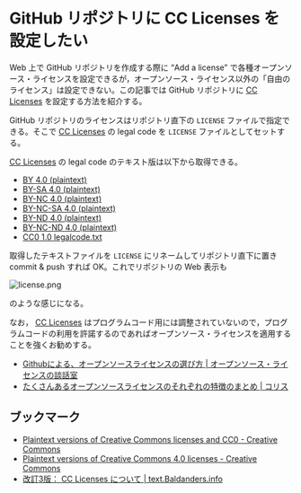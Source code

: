 # GitHub リポジトリに CC Licenses を設定したい

Web 上で GitHub リポジトリを作成する際に “Add a license” で各種オープンソース・ライセンスを設定できるが，オープンソース・ライセンス以外の「自由のライセンス」は設定できない。この記事では GitHub リポジトリに [CC Licenses] を設定する方法を紹介する。

GitHub リポジトリのライセンスはリポジトリ直下の `LICENSE` ファイルで指定できる。そこで [CC Licenses] の legal code を `LICENSE` ファイルとしてセットする。

[CC Licenses] の legal code のテキスト版は以下から取得できる。

- [BY 4.0 (plaintext)](https://creativecommons.org/licenses/by/4.0/legalcode.txt)
- [BY-SA 4.0 (plaintext)](https://creativecommons.org/licenses/by-sa/4.0/legalcode.txt)
- [BY-NC 4.0 (plaintext)](https://creativecommons.org/licenses/by-nc/4.0/legalcode.txt)
- [BY-NC-SA 4.0 (plaintext)](https://creativecommons.org/licenses/by-nc-sa/4.0/legalcode.txt)
- [BY-ND 4.0 (plaintext)](https://creativecommons.org/licenses/by-nd/4.0/legalcode.txt)
- [BY-NC-ND 4.0 (plaintext)](https://creativecommons.org/licenses/by-nc-nd/4.0/legalcode.txt)
- [CC0 1.0 legalcode.txt](https://creativecommons.org/publicdomain/zero/1.0/legalcode.txt)

取得したテキストファイルを `LICENSE` にリネームしてリポジトリ直下に置き commit & push すれば OK。これでリポジトリの Web 表示も

![license.png](https://qiita-image-store.s3.amazonaws.com/0/68318/b3c24838-d135-74c5-5e42-5d18b1674ce0.png)

のような感じになる。

なお， [CC Licenses] はプログラムコード用には調整されていないので，プログラムコードの利用を許諾するのであればオープンソース・ライセンスを適用することを強くお勧めする。

- [Githubによる、オープンソースライセンスの選び方 | オープンソース・ライセンスの談話室](http://www.catch.jp/oss-license/2013/09/10/github/)
- [たくさんあるオープンソースライセンスのそれぞれの特徴のまとめ | コリス](https://coliss.com/articles/build-websites/operation/work/choose-a-license-by-github.html)

## ブックマーク

- [Plaintext versions of Creative Commons licenses and CC0 - Creative Commons](https://creativecommons.org/2011/04/15/plaintext-versions-of-creative-commons-licenses-and-cc0/)
- [Plaintext versions of Creative Commons 4.0 licenses - Creative Commons](https://creativecommons.org/2014/01/07/plaintext-versions-of-creative-commons-4-0-licenses/)
- [改訂3版： CC Licenses について | text.Baldanders.info](http://text.baldanders.info/cc-licenses/)

[CC Licenses]: https://creativecommons.org/licenses/
